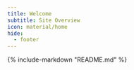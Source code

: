 ```yaml
---
title: Welcome
subtitle: Site Overview
icon: material/home
hide:
  - footer
---
```


{%
    include-markdown "README.md"
%}
